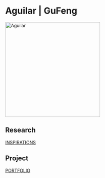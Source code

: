 
# Aguilar | GuFeng

 <img alt="Aguilar" src="https://github.com/steenblikrs/2021-Spring-Studio/blob/c053535b134851573584310c10c19875938fc2f9/students/Aguilar/ASSETS/%E5%8E%BB%E8%89%B2%E7%85%A7.jpg?raw=true" width="300">

## Research
[INSPIRATIONS](https://steenblikrs.github.io/2021-Spring-Studio/students/Aguilar/inspiration)
<br/>


## Project
[PORTFOLIO](https://architecture88620687.wordpress.com/)
<br/>






















